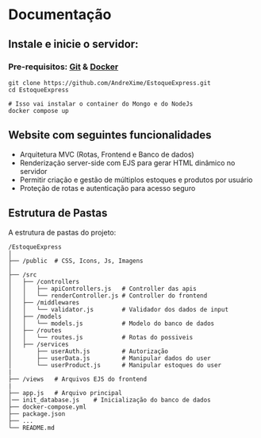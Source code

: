 # Documentação

## Instale e inicie o servidor:
### Pre-requisitos: [Git](https://git-scm.com) & [Docker](https://www.docker.com/get-started)
```
git clone https://github.com/AndreXime/EstoqueExpress.git
cd EstoqueExpress

# Isso vai instalar o container do Mongo e do NodeJs
docker compose up
```
## Website com seguintes funcionalidades
- Arquitetura MVC (Rotas, Frontend e Banco de dados)
- Renderização server-side com EJS para gerar HTML dinâmico no servidor
- Permitir criação e gestão de múltiplos estoques e produtos por usuário
- Proteção de rotas e autenticação para acesso seguro

## Estrutura de Pastas

A estrutura de pastas do projeto:

```
/EstoqueExpress
│
├── /public  # CSS, Icons, Js, Imagens
│
├── /src
│   ├── /controllers         
│   │   ├── apiControllers.js   # Controller das apis
│   │   └── renderController.js # Controller do frontend           
│   ├── /middlewares         
│   │   └── validator.js        # Validador dos dados de input
│   ├── /models              
│   │   └── models.js           # Modelo do banco de dados
│   ├── /routes              
│   │   └── routes.js           # Rotas do possiveis
│   ├── /services               
│       ├── userAuth.js         # Autorização
│       ├── userData.js         # Manipular dados do user
│       └── userProduct.js      # Manipular estoques do user
|
├── /views   # Arquivos EJS do frontend
|
├── app.js   # Arquivo principal
│── init_database.js    # Inicialização do banco de dados
├── docker-compose.yml       
├── package.json
├── ...             
└── README.md                
```
